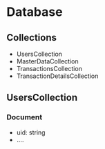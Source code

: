 <!-- Use firebase fire store for database -->

# Database

## Collections

- UsersCollection
- MasterDataCollection
- TransactionsCollection
- TransactionDetailsCollection

## UsersCollection

### Document

- uid: string
- ....
